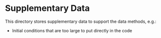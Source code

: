 # Supplementary Data

This directory stores supplementary data to support the data methods, e.g.:

- Initial conditions that are too large to put directly in the code

